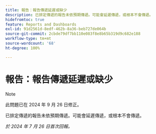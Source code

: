 ```yaml
---
title: 報告：報告傳遞延遲或缺少
description: 已排定傳遞的報告未依預期傳遞。可能會延遲傳遞，或根本不會傳遞。
hidefromtoc: true
feature: Reports and Dashboards
exl-id: 91d2561d-8edf-462b-8a36-beb727de064b
source-git-commit: 2cbde79df7bb110e083f8e8b65b319d9c682e188
workflow-type: tm+mt
source-wordcount: '68'
ht-degree: 100%

---
```


# 報告：報告傳遞延遲或缺少

>[!NOTE]
>
>此問題已在 2024 年 9 月 26 日修正。

已排定傳遞的報告未依預期傳遞。可能會延遲傳遞，或根本不會傳遞。

_於 2024 年 7 月 26 日首次回報。_
